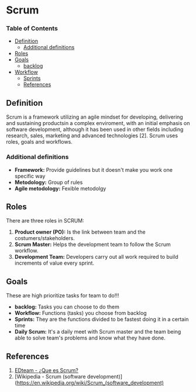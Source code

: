 # Scrum

### Table of Contents
  - [Definition](#definition)
    - [Additional definitions](#additional-definitions)
  - [Roles](#roles)
  - [Goals](#goals)
    - [backlog](#backlog)
  - [Workflow](#workflow)
    - [Sprints](#sprints)
    - [References](#references)

## Definition
Scrum is a framework utilizing an agile mindset for developing, delivering and sustaining productsin a complex enviroment, with an initial emphasis on software development, although it has been used in other fields including research, sales, marketing and advanced technologies [2]. Scrum uses roles, goals and workflows.

### Additional definitions
- **Framework:**
 Provide guidelines but it doesn't make you work one specific way 
- **Metodology:**
Group of rules
- **Agile metodology:**
Fexible metodolgy

## Roles
There are three roles in SCRUM:
   1. **Product owner (PO):** Is the link between team and the costumers/stakeholders.
   2. **Scrum Master:** Helps the development team to follow the Scrum workflow.
   3. **Development Team:** Developers carry out all work required to build increments of value every sprint.

## Goals
These are high prioritize tasks for team to do!!!
- **backlog:**
Tasks you can choose to do them
- **Workflow:**
Functions (tasks) you choose from backlog
- **Sprints:**
They are the functions divided to be fastest doing it in a certain time
- **Daily Scrum:**
It's a daily meet with Scrum master and the team being able to solve team's problems and know what they have done.

## References
1. [EDteam - ¿Que es Scrum?](https://www.youtube.com/watch?v=sLexw-z13Fo)
2. [Wikipedia - Scrum  (software development)](https://en.wikipedia.org/wiki/Scrum_(software_development)